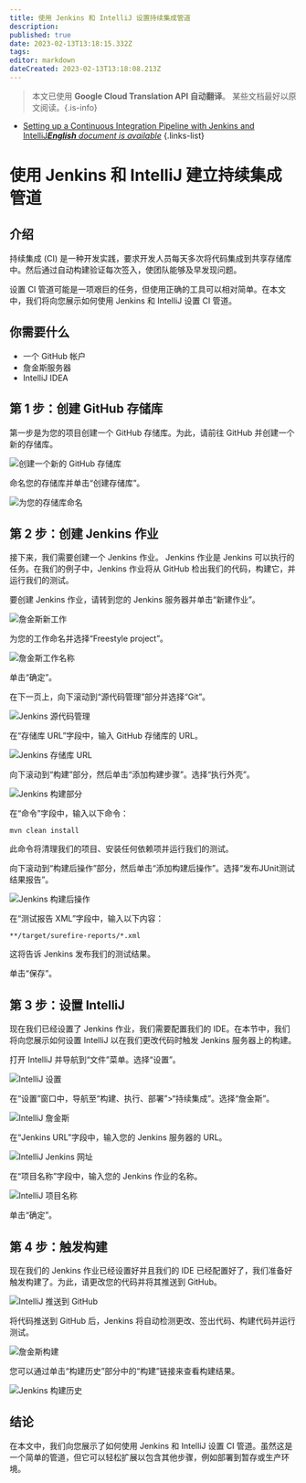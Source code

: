 ```yaml
---
title: 使用 Jenkins 和 IntelliJ 设置持续集成管道
description: 
published: true
date: 2023-02-13T13:18:15.332Z
tags: 
editor: markdown
dateCreated: 2023-02-13T13:18:08.213Z
---
```


> 本文已使用 **Google Cloud Translation API 自动翻译**。
某些文档最好以原文阅读。{.is-info}



- [Setting up a Continuous Integration Pipeline with Jenkins and IntelliJ***English** document is available*](/en/Knowledge-base/Backend/setting-up-a-continuous-integration-pipeline-with-jenkins-and-intellij)
{.links-list}


# 使用 Jenkins 和 IntelliJ 建立持续集成管道

## 介绍

持续集成 (CI) 是一种开发实践，要求开发人员每天多次将代码集成到共享存储库中。然后通过自动构建验证每次签入，使团队能够及早发现问题。

设置 CI 管道可能是一项艰巨的任务，但使用正确的工具可以相对简单。在本文中，我们将向您展示如何使用 Jenkins 和 IntelliJ 设置 CI 管道。

## 你需要什么

- 一个 GitHub 帐户
- 詹金斯服务器
- IntelliJ IDEA

## 第 1 步：创建 GitHub 存储库

第一步是为您的项目创建一个 GitHub 存储库。为此，请前往 GitHub 并创建一个新的存储库。

![创建一个新的 GitHub 存储库](https://i.imgur.com/EuU8GtO.png)

命名您的存储库并单击“创建存储库”。

![为您的存储库命名](https://i.imgur.com/VNcuCY5.png)

## 第 2 步：创建 Jenkins 作业

接下来，我们需要创建一个 Jenkins 作业。 Jenkins 作业是 Jenkins 可以执行的任务。在我们的例子中，Jenkins 作业将从 GitHub 检出我们的代码，构建它，并运行我们的测试。

要创建 Jenkins 作业，请转到您的 Jenkins 服务器并单击“新建作业”。

![詹金斯新工作](https://i.imgur.com/pLJnV1N.png)

为您的工作命名并选择“Freestyle project”。

![詹金斯工作名称](https://i.imgur.com/lGZm4z3.png)

单击“确定”。

在下一页上，向下滚动到“源代码管理”部分并选择“Git”。

![Jenkins 源代码管理](https://i.imgur.com/Lg4U4jf.png)

在“存储库 URL”字段中，输入 GitHub 存储库的 URL。

![Jenkins 存储库 URL](https://i.imgur.com/VkzM0cw.png)

向下滚动到“构建”部分，然后单击“添加构建步骤”。选择“执行外壳”。

![Jenkins 构建部分](https://i.imgur.com/KJ3fZUO.png)

在“命令”字段中，输入以下命令：

```
mvn clean install
```

此命令将清理我们的项目、安装任何依赖项并运行我们的测试。

向下滚动到“构建后操作”部分，然后单击“添加构建后操作”。选择“发布JUnit测试结果报告”。

![Jenkins 构建后操作](https://i.imgur.com/NDYaTGi.png)

在“测试报告 XML”字段中，输入以下内容：

```
**/target/surefire-reports/*.xml
```

这将告诉 Jenkins 发布我们的测试结果。

单击“保存”。

## 第 3 步：设置 IntelliJ

现在我们已经设置了 Jenkins 作业，我们需要配置我们的 IDE。在本节中，我们将向您展示如何设置 IntelliJ 以在我们更改代码时触发 Jenkins 服务器上的构建。

打开 IntelliJ 并导航到“文件”菜单。选择“设置”。

![IntelliJ 设置](https://i.imgur.com/mEUDKjK.png)

在“设置”窗口中，导航至“构建、执行、部署”>“持续集成”。选择“詹金斯”。

![IntelliJ 詹金斯](https://i.imgur.com/VkzM0cw.png)

在“Jenkins URL”字段中，输入您的 Jenkins 服务器的 URL。

![IntelliJ Jenkins 网址](https://i.imgur.com/dc9gKbD.png)

在“项目名称”字段中，输入您的 Jenkins 作业的名称。

![IntelliJ 项目名称](https://i.imgur.com/P0zM0cw.png)

单击“确定”。

## 第 4 步：触发构建

现在我们的 Jenkins 作业已经设置好并且我们的 IDE 已经配置好了，我们准备好触发构建了。为此，请更改您的代码并将其推送到 GitHub。

![IntelliJ 推送到 GitHub](https://i.imgur.com/VkzM0cw.png)

将代码推送到 GitHub 后，Jenkins 将自动检测更改、签出代码、构建代码并运行测试。

![詹金斯构建](https://i.imgur.com/u4JnV1N.png)

您可以通过单击“构建历史”部分中的“构建”链接来查看构建结果。

![Jenkins 构建历史](https://i.imgur.com/VkzM0cw.png)

## 结论

在本文中，我们向您展示了如何使用 Jenkins 和 IntelliJ 设置 CI 管道。虽然这是一个简单的管道，但它可以轻松扩展以包含其他步骤，例如部署到暂存或生产环境。